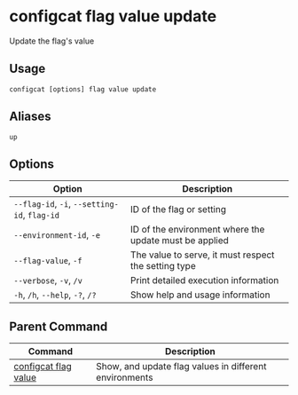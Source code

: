 # configcat flag value update
Update the flag's value
## Usage
```
configcat [options] flag value update
```
## Aliases
`up`
## Options
| Option | Description |
| ------ | ----------- |
| `--flag-id`, `-i`, `--setting-id`, `flag-id` | ID of the flag or setting |
| `--environment-id`, `-e` | ID of the environment where the update must be applied |
| `--flag-value`, `-f` | The value to serve, it must respect the setting type |
| `--verbose`, `-v`, `/v` | Print detailed execution information |
| `-h`, `/h`, `--help`, `-?`, `/?` | Show help and usage information |
## Parent Command
| Command | Description |
| ------ | ----------- |
| [configcat flag value](configcat-flag-value.md) | Show, and update flag values in different environments |

